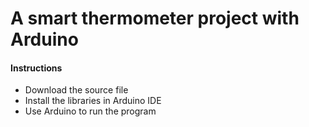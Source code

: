 # A smart thermometer project with Arduino  

#### Instructions

- Download the source file
- Install the libraries in Arduino IDE
- Use Arduino to run the program


